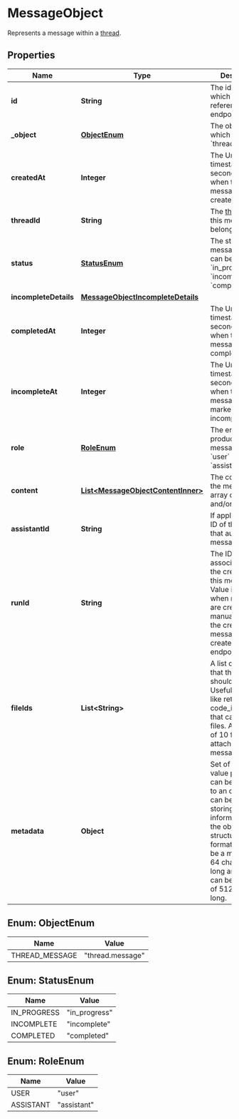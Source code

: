 

# MessageObject

Represents a message within a [thread](/docs/api-reference/threads).

## Properties

| Name | Type | Description | Notes |
|------------ | ------------- | ------------- | -------------|
|**id** | **String** | The identifier, which can be referenced in API endpoints. |  |
|**_object** | [**ObjectEnum**](#ObjectEnum) | The object type, which is always &#x60;thread.message&#x60;. |  |
|**createdAt** | **Integer** | The Unix timestamp (in seconds) for when the message was created. |  |
|**threadId** | **String** | The [thread](/docs/api-reference/threads) ID that this message belongs to. |  |
|**status** | [**StatusEnum**](#StatusEnum) | The status of the message, which can be either &#x60;in_progress&#x60;, &#x60;incomplete&#x60;, or &#x60;completed&#x60;. |  |
|**incompleteDetails** | [**MessageObjectIncompleteDetails**](MessageObjectIncompleteDetails.md) |  |  |
|**completedAt** | **Integer** | The Unix timestamp (in seconds) for when the message was completed. |  |
|**incompleteAt** | **Integer** | The Unix timestamp (in seconds) for when the message was marked as incomplete. |  |
|**role** | [**RoleEnum**](#RoleEnum) | The entity that produced the message. One of &#x60;user&#x60; or &#x60;assistant&#x60;. |  |
|**content** | [**List&lt;MessageObjectContentInner&gt;**](MessageObjectContentInner.md) | The content of the message in array of text and/or images. |  |
|**assistantId** | **String** | If applicable, the ID of the [assistant](/docs/api-reference/assistants) that authored this message. |  |
|**runId** | **String** | The ID of the [run](/docs/api-reference/runs) associated with the creation of this message. Value is &#x60;null&#x60; when messages are created manually using the create message or create thread endpoints. |  |
|**fileIds** | **List&lt;String&gt;** | A list of [file](/docs/api-reference/files) IDs that the assistant should use. Useful for tools like retrieval and code_interpreter that can access files. A maximum of 10 files can be attached to a message. |  |
|**metadata** | **Object** | Set of 16 key-value pairs that can be attached to an object. This can be useful for storing additional information about the object in a structured format. Keys can be a maximum of 64 characters long and values can be a maxium of 512 characters long.  |  |



## Enum: ObjectEnum

| Name | Value |
|---- | -----|
| THREAD_MESSAGE | &quot;thread.message&quot; |



## Enum: StatusEnum

| Name | Value |
|---- | -----|
| IN_PROGRESS | &quot;in_progress&quot; |
| INCOMPLETE | &quot;incomplete&quot; |
| COMPLETED | &quot;completed&quot; |



## Enum: RoleEnum

| Name | Value |
|---- | -----|
| USER | &quot;user&quot; |
| ASSISTANT | &quot;assistant&quot; |




